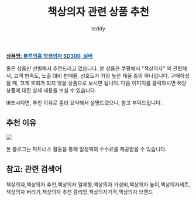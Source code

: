 ﻿---
layout: post
title:  "책상의자 관련 상품 추천"
author: teddy
categories: [ 가구/인테리어 ]
tags: [책상의자,책상의자 추천,책상의자 일체형,책상의자 가성비,책상의자 높이,책상의자세트,책상의자 버리기,책상의자 추천 클리앙,책상의자가격,책상의자 브랜드]
image: https://static.coupangcdn.com/image/retail/images/2017/09/08/15/7/5ce91a29-8b8f-4359-ace5-4271a77d273b.jpg 
description: "쿠팡에서 책상의자 관련 상품으로 가장 고객 선호도가 높은 제품 중 하나입니다."
---

<a href="https://link.coupang.com/re/AFFSDP?lptag=AF4928167&pageKey=35835880&itemId=133053379&vendorItemId=3279954101&traceid=V0-153-ea13087bfb57bf5c"><b>상품명: <font color='#01579B'>블루밍홈 학생의자 SD300, 실버</font></b></a>

좋은 상품만 선별해서 추천드리고 있습니다.
본 상품은 쿠팡에서 "책상의자" 와 관련해서, 고객 만족도, 노출 대비 판매율, 선호도가 가장 높은 제품 중의 하나입니다.
구매하셨을 때, 크게 후회가 되지 않을 상품으로 보시면 됩니다. 
다음 이미지를 클릭하시면 해당 상품에 대한 상세 내용을 보실 수 있습니다.

바쁘시다면, 추천 이유로 좀더 요약해서 설명드렸으니, 참고 부탁드립니다.

## 추천 이유 

<a href="https://link.coupang.com/re/AFFSDP?lptag=AF4928167&pageKey=35835880&itemId=133053379&vendorItemId=3279954101&traceid=V0-153-ea13087bfb57bf5c"><img src="https://thumbnail8.coupangcdn.com/thumbnails/remote/q89/image/retail/images/2017/09/08/15/0/74a90a36-f20f-4cff-9b2b-2c0a97b16a93.jpg"></a> 

본 블로그는 파트너스 활동을 통해 일정액의 수수료를 제공받을 수 있습니다.

## 참고: 관련 검색어    
책상의자,책상의자 추천,책상의자 일체형,책상의자 가성비,책상의자 높이,책상의자세트,책상의자 버리기,책상의자 추천 클리앙,책상의자가격,책상의자 브랜드